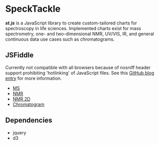 # SpeckTackle
***st.js*** is a JavaScript library to create custom-tailored charts for spectroscopy in life sciences. 
Implemented charts exist for mass spectrometry, one- and two-dimensional NMR, UV/VIS, IR, and general continuous data use cases such as chromatograms.

## JSFiddle
Currently not compatible with all browsers because of nosniff header support prohibiting 'hotlinking' of JavaScript files.
See this [GitHub blog entry](https://github.com/blog/1482-) for more information.

* [MS](http://jsfiddle.net/fw5Fm/19/)
* [NMR](http://jsfiddle.net/fw5Fm/28/)
* [NMR 2D](http://jsfiddle.net/fw5Fm/24/)
* [Chromatogram](http://jsfiddle.net/fw5Fm/23/)

## Dependencies
* jquery
* d3